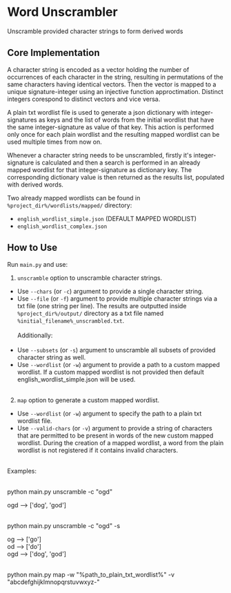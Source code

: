 # Word Unscrambler
Unscramble provided character strings to form derived words

## Core Implementation

A character string is encoded as a vector holding the number of occurrences of each character in the string, resulting in permutations of the same characters having identical vectors. Then the vector is mapped to a unique signature-integer using an injective function approctimation. Distinct integers corespond to distinct vectors and vice versa. 

A plain txt wordlist file is used to generate a json dictionary with integer-signatures as keys and the list of words from the initial wordlist that have the same integer-signature as value of that key. This action is performed only once for each plain wordlist and the resulting mapped wordlist can be used multiple times from now on.

Whenever a character string needs to be unscrambled, firstly it's integer-signature is calculated and then a search is performed in an already mapped wordlist for that integer-signature as dictionary key. The 
corresponding dictionary value is then returned as the results list, populated with derived words.

Two already mapped wordlists can be found in `%project_dir%/wordlists/mapped/` directory: <br/> 
  - `english_wordlist_simple.json` (DEFAULT MAPPED WORDLIST)<br/>
  - `english_wordlist_complex.json`

## How to Use
Run `main.py` and use:

1. `unscramble` option to unscramble character strings.<br/>
  - Use `--chars` (or `-c`) argument to provide a single character string.<br/>
  - Use `--file` (or `-f`) argument to provide multiple character strings via a txt file (one string per line). The results are outputted inside `%project_dir%/output/` directory as a txt file named `%initial_filename%_unscrambled.txt`.<br/><br/>
Additionally:<br/><br/>
  - Use `--subsets` (or `-s`) argument to unscramble all subsets of provided character string as well.<br/>
  - Use `--wordlist` (or `-w`) argument to provide a path to a custom mapped wordlist. If a custom mapped wordlist is not provided then default english_wordlist_simple.json will be used.<br/><br/>

2. `map` option to generate a custom mapped wordlist.<br/>
  - Use `--wordlist` (or `-w`) argument to specify the path to a plain txt wordlist file.<br/>
  - Use `--valid-chars` (or `-v`) argument to provide a string of characters that are permitted to be present in words of the new custom mapped wordlist. During the creation of a mapped wordlist, a word from the plain wordlist is not registered if it contains invalid characters.

<br/>Examples:<br/><br/>
  
python main.py unscramble -c "ogd"<br/>

ogd --> ['dog', 'god']<br/><br/>
  
python main.py unscramble -c "ogd" -s<br/>
  
og --> ['go']<br/>
od --> ['do']<br/>
ogd --> ['dog', 'god']<br/><br/>

python main.py map -w "%path_to_plain_txt_wordlist%" -v "abcdefghijklmnopqrstuvwxyz-"<br/>
